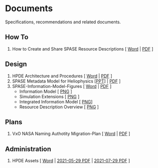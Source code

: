 # Documents
Specifications, recommendations and related documents.

## How To
1. How to Create and Share SPASE Resource Descriptions [ [Word](docs/How-to-Create-and-Share-SPASE-Resource-Descriptions.docx) | [PDF](docs/How-to-Create-and-Share-SPASE-Resource-Descriptions.pdf) ]

## Design
1. HPDE Architecture and Procedures [ [Word](docs/HPDE-Architecture-and-Procedures.docx) | [PDF](docs/HPDE-Architecture-and-Procedures.pdf) ]
2. SPASE Metadata Model for Heliophysics [ [PPT]](docs/SPASE-Metadata-Model-for-Heliophysics.pptx) | [PDF](docs/SPASE-Metadata-Model-for-Heliophysics.pdf) ]
2. SPASE-Information-Model-Figures [ [Word](docs/SPASE-Information-Model-Figures.docx) | [PDF](docs/SPASE-Information-Model-Figures.pdf) ]
   - Information Model [ [PNG](docs/SPASE-Information-Model-Base.png) ]
   - Simulation Extensions [ [PNG](docs/SPASE-Information-Model-Simulation.png) ]
   - Integrated Information Model [ [PNG](docs/SPASE-Full-Information-Model.png)]
   - Resource Description Overview [ [PNG](SPASE-Resource-Description-Overview.png) ]
   
## Plans
1. VxO NASA Naming Authotity Migration-Plan [ [Word](docs/VxO-NASA-Naming-Authority-Migration-Plan.docx) | [PDF](docs/VxO-NASA-Naming-Authority-Migration-Plan.pdf) ]

## Administration
1. HPDE Assets [ [Word](docs/HPDE-Assets.docx) | [2021-05-29 PDF](docs/HPDE-Assets-2021-05-29) | [2021-07-29 PDF](docs/HPDE-Assets-2021-07-29) ]
 


